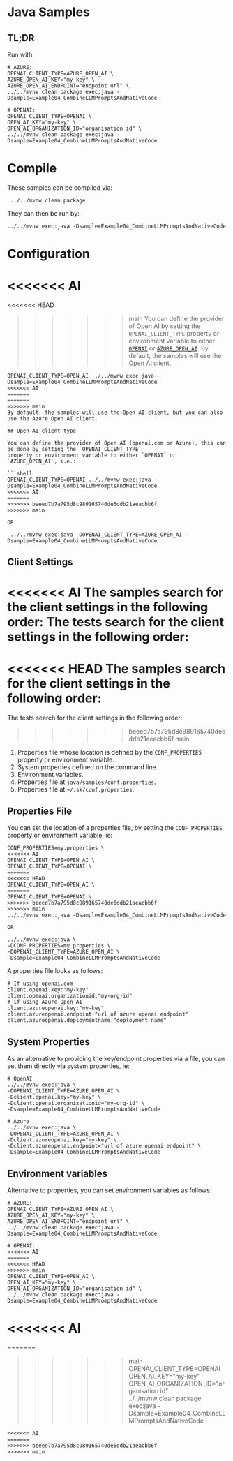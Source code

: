 # Java Samples

## TL;DR

Run with:

```shell
# AZURE:
OPENAI_CLIENT_TYPE=AZURE_OPEN_AI \
AZURE_OPEN_AI_KEY="my-key" \
AZURE_OPEN_AI_ENDPOINT="endpoint url" \
../../mvnw clean package exec:java -Dsample=Example04_CombineLLMPromptsAndNativeCode

# OPENAI:
OPENAI_CLIENT_TYPE=OPENAI \
OPEN_AI_KEY="my-key" \
OPEN_AI_ORGANIZATION_ID="organisation id" \
../../mvnw clean package exec:java -Dsample=Example04_CombineLLMPromptsAndNativeCode
```

# Compile

These samples can be compiled via:

```shell
 ../../mvnw clean package
```

They can then be run by:

```shell
../../mvnw exec:java -Dsample=Example04_CombineLLMPromptsAndNativeCode
```

# Configuration

<<<<<<< AI
=======
<<<<<<< HEAD
>>>>>>> main
You can define the provider of Open AI by setting the `OPENAI_CLIENT_TYPE`
property or environment variable to either [`OPENAI`](https://openai.com/product/)
or [`AZURE_OPEN_AI`](https://learn.microsoft.com/azure/cognitive-services/openai/).
By default, the samples will use the Open AI client.

```shell
OPENAI_CLIENT_TYPE=OPEN_AI ../../mvnw exec:java -Dsample=Example04_CombineLLMPromptsAndNativeCode
<<<<<<< AI
=======
=======
>>>>>>> main
By default, the samples will use the Open AI client, but you can also use the Azure Open AI client.

## Open AI client type

You can define the provider of Open AI (openai.com or Azure), this can be done by setting the `OPENAI_CLIENT_TYPE`
property or environment variable to either `OPENAI` or `AZURE_OPEN_AI`, i.e.:

```shell
OPENAI_CLIENT_TYPE=OPENAI ../../mvnw exec:java -Dsample=Example04_CombineLLMPromptsAndNativeCode
<<<<<<< AI
=======
>>>>>>> beeed7b7a795d8c989165740de6ddb21aeacbb6f
>>>>>>> main

OR

 ../../mvnw exec:java -DOPENAI_CLIENT_TYPE=AZURE_OPEN_AI -Dsample=Example04_CombineLLMPromptsAndNativeCode
```

## Client Settings
<<<<<<< AI
The samples search for the client settings in the following order:
The tests search for the client settings in the following order:
=======
<<<<<<< HEAD
The samples search for the client settings in the following order:
=======
The tests search for the client settings in the following order:
>>>>>>> beeed7b7a795d8c989165740de6ddb21aeacbb6f
>>>>>>> main
1. Properties file whose location is defined by the `CONF_PROPERTIES` property or environment variable.
1. System properties defined on the command line.
1. Environment variables.
1. Properties file at `java/samples/conf.properties`.
1. Properties file at `~/.sk/conf.properties`.


## Properties File

You can set the location of a properties file, by setting the `CONF_PROPERTIES` property or environment variable, ie:

```shell
CONF_PROPERTIES=my.properties \
<<<<<<< AI
OPENAI_CLIENT_TYPE=OPEN_AI \
OPENAI_CLIENT_TYPE=OPENAI \
=======
<<<<<<< HEAD
OPENAI_CLIENT_TYPE=OPEN_AI \
=======
OPENAI_CLIENT_TYPE=OPENAI \
>>>>>>> beeed7b7a795d8c989165740de6ddb21aeacbb6f
>>>>>>> main
../../mvnw exec:java -Dsample=Example04_CombineLLMPromptsAndNativeCode

OR

../../mvnw exec:java \
-DCONF_PROPERTIES=my.properties \
-DOPENAI_CLIENT_TYPE=AZURE_OPEN_AI \
-Dsample=Example04_CombineLLMPromptsAndNativeCode
```

A properties file looks as follows:

```properties
# If using openai.com
client.openai.key:"my-key"
client.openai.organizationid:"my-org-id"
# if using Azure Open AI
client.azureopenai.key:"my-key"
client.azureopenai.endpoint:"url of azure openai endpoint"
client.azureopenai.deploymentname:"deployment name"
```

## System Properties

As an alternative to providing the key/endpoint properties via a file, you can set them directly via system properties,
ie:

```shell
# OpenAI
../../mvnw exec:java \
-DOPENAI_CLIENT_TYPE=AZURE_OPEN_AI \
-Dclient.openai.key="my-key" \
-Dclient.openai.organizationid="my-org-id" \
-Dsample=Example04_CombineLLMPromptsAndNativeCode

# Azure
../../mvnw exec:java \
-DOPENAI_CLIENT_TYPE=AZURE_OPEN_AI \
-Dclient.azureopenai.key="my-key" \
-Dclient.azureopenai.endpoint="url of azure openai endpoint" \
-Dsample=Example04_CombineLLMPromptsAndNativeCode
```

## Environment variables

Alternative to properties, you can set environment variables as follows:

```shell
# AZURE:
OPENAI_CLIENT_TYPE=AZURE_OPEN_AI \
AZURE_OPEN_AI_KEY="my-key" \
AZURE_OPEN_AI_ENDPOINT="endpoint url" \
../../mvnw clean package exec:java -Dsample=Example04_CombineLLMPromptsAndNativeCode

# OPENAI:
<<<<<<< AI
=======
<<<<<<< HEAD
>>>>>>> main
OPENAI_CLIENT_TYPE=OPEN_AI \
OPEN_AI_KEY="my-key" \
OPEN_AI_ORGANIZATION_ID="organisation id" \
../../mvnw clean package exec:java -Dsample=Example04_CombineLLMPromptsAndNativeCode
```
<<<<<<< AI
=======
=======
>>>>>>> main
OPENAI_CLIENT_TYPE=OPENAI \
OPEN_AI_KEY="my-key" \
OPEN_AI_ORGANIZATION_ID="organisation id" \
../../mvnw clean package exec:java -Dsample=Example04_CombineLLMPromptsAndNativeCode
```
<<<<<<< AI
=======
>>>>>>> beeed7b7a795d8c989165740de6ddb21aeacbb6f
>>>>>>> main
